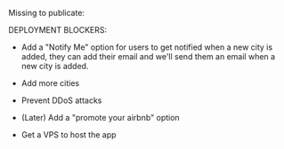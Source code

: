 Missing to publicate:

DEPLOYMENT BLOCKERS:

- Add a "Notify Me" option for users to get notified when a new city is added, they can add their email and we'll send them an email when a new city is added.
- Add more cities
- Prevent DDoS attacks
- (Later) Add a "promote your airbnb" option

- Get a VPS to host the app
